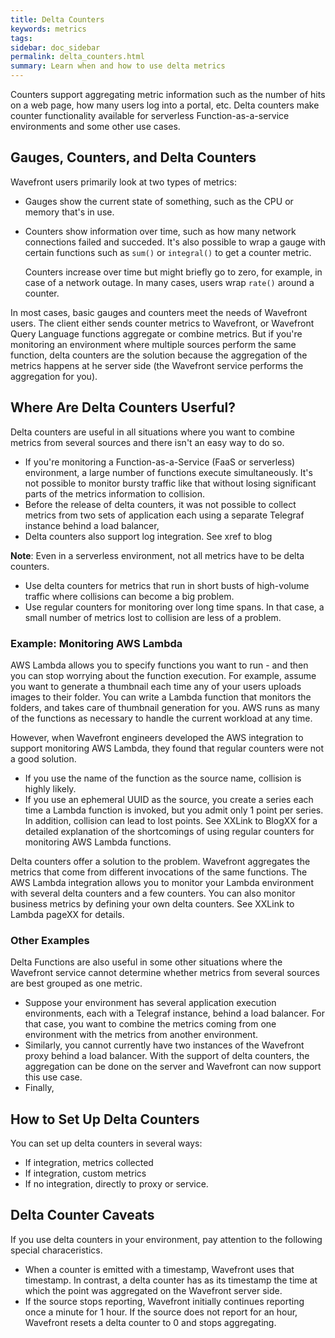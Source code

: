 ```yaml
---
title: Delta Counters
keywords: metrics
tags:
sidebar: doc_sidebar
permalink: delta_counters.html
summary: Learn when and how to use delta metrics
---
```

Counters support aggregating metric information such as the number of hits on a web page, how many users log into a portal, etc. Delta counters make counter functionality available for serverless Function-as-a-service environments and some other use cases.


## Gauges, Counters, and Delta Counters
Wavefront users primarily look at two types of metrics:
* Gauges show the current state of something, such as the CPU or memory that's in use.
* Counters show information over time, such as how many network connections failed and succeded. It's also possible to wrap a gauge with certain functions such as `sum()` or `integral()` to get a counter metric.

   Counters increase over time but might briefly go to zero, for example, in case of a network outage. In many cases, users wrap `rate()` around a counter.

In most cases, basic gauges and counters meet the needs of Wavefront users. The client either sends counter metrics to Wavefront, or Wavefront Query Language functions aggregate or combine metrics. But if you're monitoring an environment where multiple sources perform the same function, delta counters are the solution because the aggregation of the metrics happens at he server side (the Wavefront service performs the aggregation for you).

## Where Are Delta Counters Userful?

Delta counters are useful in all situations where you want to combine metrics from several sources and there isn't an easy way to do so.

* If you're monitoring a Function-as-a-Service (FaaS or serverless) environment, a large number of functions execute simultaneously. It's not possible to monitor bursty traffic like that without losing significant parts of the metrics information to collision.
* Before the release of delta counters, it was not possible to collect metrics from two sets of application each using a separate Telegraf instance behind a load balancer,
* Delta counters also support log integration. See xref to blog

**Note**: Even in a serverless environment, not all metrics have to be delta counters.
* Use delta counters for metrics that run in short busts of high-volume traffic where collisions can become a big problem.
* Use regular counters for monitoring over long time spans. In that case, a small number of metrics lost to collision are less of a problem.

### Example: Monitoring AWS Lambda

AWS Lambda allows you to specify functions you want to run - and then you can stop worrying about the function execution. For example, assume you want to generate a thumbnail each time any of your users uploads images to their folder. You can write a Lambda function that monitors the folders, and takes care of thumbnail generation for you. AWS runs as many of the functions as necessary to handle the current workload at any time.

However, when Wavefront engineers developed the AWS integration to support monitoring AWS Lambda, they found that regular counters were not a good solution.
* If you use the name of the function as the source name, collision is highly likely.
* If you use an ephemeral UUID as the source, you create a series each time a Lambda function is invoked, but you admit only 1 point per series. In addition, collision can lead to lost points.
See XXLink to BlogXX for a detailed explanation of the shortcomings of using regular counters for monitoring AWS Lambda functions.

Delta counters offer a solution to the problem. Wavefront aggregates the metrics that come from different invocations of the same functions. The AWS Lambda integration allows you to monitor your Lambda environment with several delta counters and a few counters. You can also monitor business metrics by defining your own delta counters. See XXLink to Lambda pageXX for details.

### Other Examples

Delta Functions are also useful in some other situations where the Wavefront service cannot determine whether metrics from several sources are best grouped as one metric.

* Suppose your environment has several application execution environments, each with a Telegraf instance, behind a load balancer. For that case, you want to combine the metrics coming from one environment with the metrics from another environment.
* Similarly, you cannot currently have two instances of the Wavefront proxy behind a load balancer. With the support of delta counters, the aggregation can be done on the server and Wavefront can now support this use case.
* Finally,

## How to Set Up Delta Counters

You can set up delta counters in several ways:
* If integration, metrics collected
* If integration, custom metrics
* If no integration, directly to proxy or service.

## Delta Counter Caveats

If you use delta counters in your environment, pay attention to the following special characeristics.
* When a counter is emitted with a timestamp, Wavefront uses that timestamp. In contrast, a delta counter has as its timestamp the time at which the point was aggregated on the Wavefront server side.
* If the source stops reporting, Wavefront initially continues reporting once a minute for 1 hour. If the source does not report for an hour, Wavefront resets a delta counter to 0 and stops aggregating.
